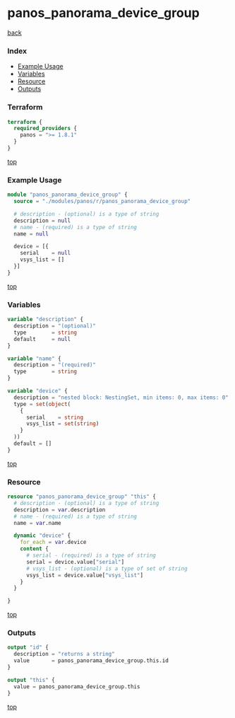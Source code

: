 # panos_panorama_device_group

[back](../panos.md)

### Index

- [Example Usage](#example-usage)
- [Variables](#variables)
- [Resource](#resource)
- [Outputs](#outputs)

### Terraform

```terraform
terraform {
  required_providers {
    panos = ">= 1.8.1"
  }
}
```

[top](#index)

### Example Usage

```terraform
module "panos_panorama_device_group" {
  source = "./modules/panos/r/panos_panorama_device_group"

  # description - (optional) is a type of string
  description = null
  # name - (required) is a type of string
  name = null

  device = [{
    serial    = null
    vsys_list = []
  }]
}
```

[top](#index)

### Variables

```terraform
variable "description" {
  description = "(optional)"
  type        = string
  default     = null
}

variable "name" {
  description = "(required)"
  type        = string
}

variable "device" {
  description = "nested block: NestingSet, min items: 0, max items: 0"
  type = set(object(
    {
      serial    = string
      vsys_list = set(string)
    }
  ))
  default = []
}
```

[top](#index)

### Resource

```terraform
resource "panos_panorama_device_group" "this" {
  # description - (optional) is a type of string
  description = var.description
  # name - (required) is a type of string
  name = var.name

  dynamic "device" {
    for_each = var.device
    content {
      # serial - (required) is a type of string
      serial = device.value["serial"]
      # vsys_list - (optional) is a type of set of string
      vsys_list = device.value["vsys_list"]
    }
  }

}
```

[top](#index)

### Outputs

```terraform
output "id" {
  description = "returns a string"
  value       = panos_panorama_device_group.this.id
}

output "this" {
  value = panos_panorama_device_group.this
}
```

[top](#index)